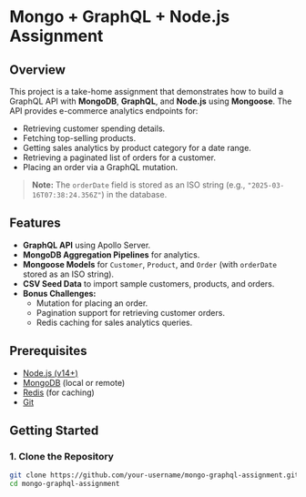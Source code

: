 # Mongo + GraphQL + Node.js Assignment

## Overview
This project is a take-home assignment that demonstrates how to build a GraphQL API with **MongoDB**, **GraphQL**, and **Node.js** using **Mongoose**. The API provides e-commerce analytics endpoints for:

- Retrieving customer spending details.
- Fetching top-selling products.
- Getting sales analytics by product category for a date range.
- Retrieving a paginated list of orders for a customer.
- Placing an order via a GraphQL mutation.

> **Note:** The `orderDate` field is stored as an ISO string (e.g., `"2025-03-16T07:38:24.356Z"`) in the database.

## Features
- **GraphQL API** using Apollo Server.
- **MongoDB Aggregation Pipelines** for analytics.
- **Mongoose Models** for `Customer`, `Product`, and `Order` (with `orderDate` stored as an ISO string).
- **CSV Seed Data** to import sample customers, products, and orders.
- **Bonus Challenges:**
  - Mutation for placing an order.
  - Pagination support for retrieving customer orders.
  - Redis caching for sales analytics queries.

## Prerequisites
- [Node.js (v14+)](https://nodejs.org/)
- [MongoDB](https://www.mongodb.com/) (local or remote)
- [Redis](https://redis.io/) (for caching)
- [Git](https://git-scm.com/)

## Getting Started

### 1. Clone the Repository
```bash
git clone https://github.com/your-username/mongo-graphql-assignment.git
cd mongo-graphql-assignment
